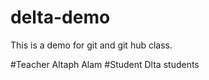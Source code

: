 # delta-demo
This is a demo for git  and  git hub class.

#Teacher
Altaph Alam
#Student
Dlta students
